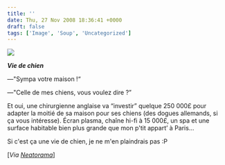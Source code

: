 ```yaml
---
title: ''
date: Thu, 27 Nov 2008 18:36:41 +0000
draft: false
tags: ['Image', 'Soup', 'Uncategorized']
---
```


![](https://madd0.files.wordpress.com/2008/11/rcxxgaq0ngtaksnbvh8alt38o1_500.jpg)

**_Vie de chien_**

—"Sympa votre maison !“

—"Celle de mes chiens, vous voulez dire ?”

Et oui, une chirurgienne anglaise va “investir” quelque 250 000£ pour adapter la moitié de sa maison pour ses chiens (des dogues allemands, si ça vous intéresse). Écran plasma, chaîne hi-fi à 15 000£, un spa et une surface habitable bien plus grande que mon p'tit appart’ à Paris…

Si c'est ça une vie de chien, je ne m'en plaindrais pas :P

\[_Via_ [_Neatorama_](http://www.neatorama.com/2008/11/27/250000-dog-kennel/)\]